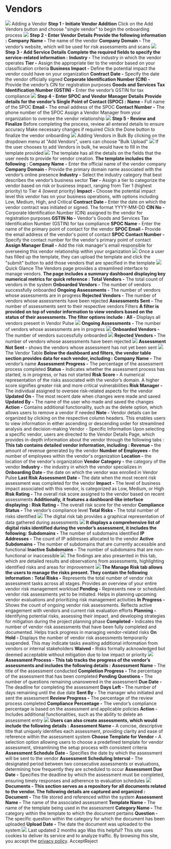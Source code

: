 
# Vendors
![](https://docs.zeron.one/~gitbook/image?url=https%3A%2F%2F1956480574-files.gitbook.io%2F%7E%2Ffiles%2Fv0%2Fb%2Fgitbook-x-prod.appspot.com%2Fo%2Fspaces%252FUuBdNVlAow8f9cZKicFF%252Fuploads%252F31D92aVKD2WeIlL4zkib%252FScreenshot%25202025-02-17%2520at%25204.58.25%25E2%2580%25AFPM.png%3Falt%3Dmedia%26token%3D2e876b22-1be3-4c3f-a0a5-c56e18281242&width=768&dpr=4&quality=100&sign=bf7f8a73&sv=2)
Adding a Vendor [](https://docs.zeron.one/vendors#adding-a-vendor)
**Step 1 - Initiate Vendor Addition**
Click on the Add Vendors button and choose "single vendor" to begin the onboarding process
![](https://docs.zeron.one/~gitbook/image?url=https%3A%2F%2F1956480574-files.gitbook.io%2F%7E%2Ffiles%2Fv0%2Fb%2Fgitbook-x-prod.appspot.com%2Fo%2Fspaces%252FUuBdNVlAow8f9cZKicFF%252Fuploads%252FsV1E8Udn0jTc9YIXRAAk%252FScreenshot%25202025-03-17%2520at%25201.10.53%25E2%2580%25AFPM.png%3Falt%3Dmedia%26token%3D0b9ce8d6-0a79-44fe-95d7-3c227b40901e&width=300&dpr=4&quality=100&sign=9ccc01ca&sv=2)
**Step 2 - Enter Vendor Details**
**Provide the following information :**
**Company Name -** The name of the vendor
**Company Domain -** The vendor’s website, which will be used for risk assessments and scans
![](https://docs.zeron.one/~gitbook/image?url=https%3A%2F%2F1956480574-files.gitbook.io%2F%7E%2Ffiles%2Fv0%2Fb%2Fgitbook-x-prod.appspot.com%2Fo%2Fspaces%252FUuBdNVlAow8f9cZKicFF%252Fuploads%252FVeS7ZA9wbAKlRagvnWMB%252FScreenshot%25202025-02-12%2520at%252011.48.08%25E2%2580%25AFAM.png%3Falt%3Dmedia%26token%3D1e3e37bc-6738-4557-a2df-79a697ba0472&width=300&dpr=4&quality=100&sign=ac66dc48&sv=2)
**Step 3 - Add Service Details**
**Complete the required fields to specify the service-related information :**
**Industry -** The industry in which the vendor operates
**Tier -** Assign the appropriate tier to the vendor based on your classification criteria
**Business Impact -** Define the potential impact the vendor could have on your organization
**Contract Date -** Specify the date the vendor officially signed 
**Corporate Identification Number (CIN) -** Provide the vendor’s CIN for registration purposes
**Goods and Services Tax Identification Number (GSTIN) -** Enter the vendor’s GSTIN for tax compliance 
![](https://docs.zeron.one/~gitbook/image?url=https%3A%2F%2F1956480574-files.gitbook.io%2F%7E%2Ffiles%2Fv0%2Fb%2Fgitbook-x-prod.appspot.com%2Fo%2Fspaces%252FUuBdNVlAow8f9cZKicFF%252Fuploads%252FFw7ZwR4UWSj4VLp2jnf3%252FScreenshot%25202025-02-12%2520at%252011.49.14%25E2%2580%25AFAM.png%3Falt%3Dmedia%26token%3D1f4afb3e-a83d-41db-ac83-04a71a68756a&width=300&dpr=4&quality=100&sign=2e6d6ed2&sv=2)
**Step 4 - Enter SPOC and Vendor Manager Details**
**Provide details for the vendor’s Single Point of Contact (SPOC) :**
**Name -** Full name of the SPOC
**Email -** The email address of the SPOC
**Contact Number -** The phone number of the SPOC
Assign a Vendor Manager from your organization to oversee the vendor relationship
![](https://docs.zeron.one/~gitbook/image?url=https%3A%2F%2F1956480574-files.gitbook.io%2F%7E%2Ffiles%2Fv0%2Fb%2Fgitbook-x-prod.appspot.com%2Fo%2Fspaces%252FUuBdNVlAow8f9cZKicFF%252Fuploads%252F4ZG1rNkJxM3AUBK9mh7Y%252FScreenshot%25202025-02-12%2520at%252011.51.34%25E2%2580%25AFAM.png%3Falt%3Dmedia%26token%3D146a81f9-b704-4274-85d9-68b86334e68c&width=300&dpr=4&quality=100&sign=d3834e33&sv=2)
**Step 5 - Review and Finalize**
Before completing the process, review all entered details to ensure accuracy 
Make necessary changes if required 
Click the Done button to finalize the vendor onboarding 
![](https://docs.zeron.one/~gitbook/image?url=https%3A%2F%2F1956480574-files.gitbook.io%2F%7E%2Ffiles%2Fv0%2Fb%2Fgitbook-x-prod.appspot.com%2Fo%2Fspaces%252FUuBdNVlAow8f9cZKicFF%252Fuploads%252FZfChkm0nShY1tbOwOY3X%252FScreenshot%25202025-02-17%2520at%25205.58.43%25E2%2580%25AFPM.png%3Falt%3Dmedia%26token%3D20d6c550-ae8e-4646-89f7-4eb1dfc1c2fe&width=300&dpr=4&quality=100&sign=4e39da46&sv=2)
Adding Vendors in Bulk[](https://docs.zeron.one/vendors#adding-vendors-in-bulk)
By clicking on the dropdown menu at "Add Vendors", users can choose "Bulk Upload"
![](https://docs.zeron.one/~gitbook/image?url=https%3A%2F%2F1956480574-files.gitbook.io%2F%7E%2Ffiles%2Fv0%2Fb%2Fgitbook-x-prod.appspot.com%2Fo%2Fspaces%252FUuBdNVlAow8f9cZKicFF%252Fuploads%252FiLKPN46FNox2z4tUS5iq%252FScreenshot%25202025-03-17%2520at%252012.51.04%25E2%2580%25AFPM.png%3Falt%3Dmedia%26token%3D96ff1e09-41fd-414a-af01-b597095888f5&width=300&dpr=4&quality=100&sign=5a507dc3&sv=2)
If the user chooses to add Vendors in bulk, he would have to fill in the template provided 
![](https://docs.zeron.one/~gitbook/image?url=https%3A%2F%2F1956480574-files.gitbook.io%2F%7E%2Ffiles%2Fv0%2Fb%2Fgitbook-x-prod.appspot.com%2Fo%2Fspaces%252FUuBdNVlAow8f9cZKicFF%252Fuploads%252F0IwAdUFpZ1GEkGRzVX3f%252FScreenshot%25202025-03-17%2520at%252012.57.11%25E2%2580%25AFPM.png%3Falt%3Dmedia%26token%3Dd062e0d3-455f-45c6-8d21-ac6f27de93fd&width=300&dpr=4&quality=100&sign=56a168b7&sv=2)
The template has all the details on the fields that the user needs to provide for vendor creation. **The template includes the following :**
C**ompany Name -** Enter the official name of the vendor company
**Company Domain -** Provide the primary domain name associated with the vendor’s online presence 
**Industry -** Select the industry category that best describes the vendor’s business sector
**Tier -** Assign a tier to categorize the vendor based on risk or business impact, ranging from Tier 1 (highest priority) to Tier 4 (lowest priority)
**Impact -** Choose the potential impact level this vendor has on your business operations, with options including Low, Medium, High, and Critical
**Contract Date -** Enter the date on which the vendor contract was initiated or signed. The format YYYY-MM-DD
**CIN No -** Corporate Identification Number (CIN) assigned to the vendor for registration purposes
**GSTIN No -** Vendor's Goods and Services Tax Identification Number (GSTIN) for tax compliance 
**SPOC Name -** Enter the name of the primary point of contact for the vendor
**SPOC Email -** Provide the email address of the vendor's point of contact 
**SPOC Contact Number -** Specify the contact number for the vendor's primary point of contact 
**Assign Manager Email -** Add the risk manager's email responsible for overseeing this vendor relationship within your organization 
![](https://docs.zeron.one/~gitbook/image?url=https%3A%2F%2F1956480574-files.gitbook.io%2F%7E%2Ffiles%2Fv0%2Fb%2Fgitbook-x-prod.appspot.com%2Fo%2Fspaces%252FUuBdNVlAow8f9cZKicFF%252Fuploads%252FJAnhlytkMrLeILpz7jlt%252FScreenshot%25202025-03-17%2520at%25201.05.03%25E2%2580%25AFPM.png%3Falt%3Dmedia%26token%3D0bceac3d-2cde-478c-a917-a863966d305f&width=300&dpr=4&quality=100&sign=aac523f1&sv=2)
Once a user has filled up the template, they can upload the template and click the "submit" button to add those vendors that are specified in the template 
![](https://docs.zeron.one/~gitbook/image?url=https%3A%2F%2F1956480574-files.gitbook.io%2F%7E%2Ffiles%2Fv0%2Fb%2Fgitbook-x-prod.appspot.com%2Fo%2Fspaces%252FUuBdNVlAow8f9cZKicFF%252Fuploads%252FeBRxaoCJqQw7mU9wbhnr%252FScreenshot%25202025-03-17%2520at%25201.09.29%25E2%2580%25AFPM.png%3Falt%3Dmedia%26token%3D73e5bd5d-e73e-4053-9a72-c9f000769fd4&width=300&dpr=4&quality=100&sign=99d9136e&sv=2)
Quick Glance [](https://docs.zeron.one/vendors#quick-glance)
The Vendors page provides a streamlined interface to manage vendors. **The page includes a summary dashboard displaying key numerical metrics for quick reference :**
**Total Vendors -** The total count of vendors in the system
**Onboarded Vendors -** The number of vendors successfully onboarded
**Ongoing Assessments -** The number of vendors whose assessments are in progress
**Rejected Vendors -** The number of vendors whose assessments have been rejected
**Assessments Sent -** The number of assessments sent to their respective vendors
Filters [](https://docs.zeron.one/vendors#filters)
**A filter is provided on top of vendor information to view vendors based on the status of their assessments. The filter options include :**
**All -** Displays all vendors present in Vendor Pulse
![](https://docs.zeron.one/~gitbook/image?url=https%3A%2F%2F1956480574-files.gitbook.io%2F%7E%2Ffiles%2Fv0%2Fb%2Fgitbook-x-prod.appspot.com%2Fo%2Fspaces%252FUuBdNVlAow8f9cZKicFF%252Fuploads%252F31D92aVKD2WeIlL4zkib%252FScreenshot%25202025-02-17%2520at%25204.58.25%25E2%2580%25AFPM.png%3Falt%3Dmedia%26token%3D2e876b22-1be3-4c3f-a0a5-c56e18281242&width=300&dpr=4&quality=100&sign=bf7f8a73&sv=2)
**Ongoing Assessments -** The number of vendors whose assessments are in progress
![](https://docs.zeron.one/~gitbook/image?url=https%3A%2F%2F1956480574-files.gitbook.io%2F%7E%2Ffiles%2Fv0%2Fb%2Fgitbook-x-prod.appspot.com%2Fo%2Fspaces%252FUuBdNVlAow8f9cZKicFF%252Fuploads%252FGc1IiNjpaia0v9QJgAmb%252FScreenshot%25202025-02-17%2520at%25205.59.37%25E2%2580%25AFPM.png%3Falt%3Dmedia%26token%3D2195408a-f6e4-467a-a51b-6e1720d3fb67&width=300&dpr=4&quality=100&sign=a594b5a1&sv=2)
**Onboarded Vendors -** The number of vendors successfully onboarded 
![](https://docs.zeron.one/~gitbook/image?url=https%3A%2F%2F1956480574-files.gitbook.io%2F%7E%2Ffiles%2Fv0%2Fb%2Fgitbook-x-prod.appspot.com%2Fo%2Fspaces%252FUuBdNVlAow8f9cZKicFF%252Fuploads%252FXiF6uVkHixNlqL8PIRoc%252FScreenshot%25202025-02-17%2520at%25206.01.35%25E2%2580%25AFPM.png%3Falt%3Dmedia%26token%3Da03a4e91-9fad-4c60-afc9-530c6bcf0ac9&width=300&dpr=4&quality=100&sign=78e9ec18&sv=2)
**Rejected Vendors -** The number of vendors whose assessments have been rejected 
![](https://docs.zeron.one/~gitbook/image?url=https%3A%2F%2F1956480574-files.gitbook.io%2F%7E%2Ffiles%2Fv0%2Fb%2Fgitbook-x-prod.appspot.com%2Fo%2Fspaces%252FUuBdNVlAow8f9cZKicFF%252Fuploads%252FE2HUIypI5BAkm1nxwKQz%252FScreenshot%25202025-02-17%2520at%25206.02.16%25E2%2580%25AFPM.png%3Falt%3Dmedia%26token%3D376de59a-a172-4d3f-8b96-728fc6616453&width=300&dpr=4&quality=100&sign=8ef34a20&sv=2)
**Assessment Not Sent -** shows the vendors whose assessment has not yet been sent 
![](https://docs.zeron.one/~gitbook/image?url=https%3A%2F%2F1956480574-files.gitbook.io%2F%7E%2Ffiles%2Fv0%2Fb%2Fgitbook-x-prod.appspot.com%2Fo%2Fspaces%252FUuBdNVlAow8f9cZKicFF%252Fuploads%252FUo26tGykIvf173RDLvwB%252FScreenshot%25202025-02-17%2520at%25206.03.19%25E2%2580%25AFPM.png%3Falt%3Dmedia%26token%3D80abe436-b57f-4e7f-84df-4e49694a668c&width=300&dpr=4&quality=100&sign=9b2f4cf7&sv=2)
The Vendor Table [](https://docs.zeron.one/vendors#the-vendor-table)
**Below the dashboard and filters, the vendor table section provides data for each vendor, including :**
**Company Name -** The vendor’s name
**Assessment Progress -** The percentage of the assessment process completed
**Status -** Indicates whether the assessment process has started, is in progress, or has not started
**Risk Score -** A numerical representation of the risks associated with the vendor’s domain. A higher score signifies greater risk and more critical vulnerabilities
**Risk Manager -** The individual assigned to oversee risk-related aspects for the vendor
**Updated On -** The most recent date when changes were made and saved
**Updated By -** The name of the user who made and saved the changes
**Action -** Contains additional functionality, such as the delete option, which allows users to remove a vendor if needed
**Note -** Vendor details can be organized by clicking on the respective column headers. This enables users to view information in either ascending or descending order for streamlined analysis and decision-making
Vendor - Specific Information[](https://docs.zeron.one/vendors#vendor-specific-information)
Upon selecting a specific vendor, users are directed to the Vendor Details Page, which provides in-depth information about the vendor through the following tabs : 
**This tab contains detailed vendor information, including :**
**Revenue -** the amount of revenue generated by the vendor 
**Number of Employees -** the number of employees within the vendor's organization
**Location -** the location of the vendor's organization 
**Vendor Category -** the category of the vendor
**Industry -** the industry in which the vendor specializes in 
**Onboarding Date -** the date on which the vendor was enrolled in Vendor Pulse 
**Last Risk Assessment Date -** The date when the most recent risk assessment was completed for the vendor 
**Impact -** The level of business impact associated with this vendor, is categorized as Low, Medium, or High
**Risk Rating -** The overall risk score assigned to the vendor based on recent assessments 
**Additionally, it features a dashboard-like interface displaying :**
**Risk Rating -** The overall risk score for the vendor
**Compliance Status -** The vendor’s compliance level
**Total Risks -** The total number of risks identified 
![](https://docs.zeron.one/~gitbook/image?url=https%3A%2F%2F1956480574-files.gitbook.io%2F%7E%2Ffiles%2Fv0%2Fb%2Fgitbook-x-prod.appspot.com%2Fo%2Fspaces%252FUuBdNVlAow8f9cZKicFF%252Fuploads%252F5S6HiVs917sIf7t9Z3TM%252FScreenshot%25202025-02-17%2520at%25206.04.49%25E2%2580%25AFPM.png%3Falt%3Dmedia%26token%3D2669a734-d467-4529-a934-9afa6e7ad141&width=300&dpr=4&quality=100&sign=f52552ba&sv=2)
The digital risk tab provides a graphical representation of data gathered during assessments
![](https://docs.zeron.one/~gitbook/image?url=https%3A%2F%2F1956480574-files.gitbook.io%2F%7E%2Ffiles%2Fv0%2Fb%2Fgitbook-x-prod.appspot.com%2Fo%2Fspaces%252FUuBdNVlAow8f9cZKicFF%252Fuploads%252FYoFK3QN4soVME9YHsEw3%252FScreenshot%25202025-02-17%2520at%25206.05.39%25E2%2580%25AFPM.png%3Falt%3Dmedia%26token%3D93f8ba53-cdf8-46ee-a3f9-67a60026b610&width=300&dpr=4&quality=100&sign=97c2cef4&sv=2)
**It displays a comprehensive list of digital risks identified during the vendor’s assessment, it includes the following:**
**Subdomains -** The number of subdomains identified
**IP Addresses -** The count of IP addresses allocated to the vendor
**Active Subdomains -** The number of subdomains that are currently accessible and functional
**Inactive Subdomains -** The number of subdomains that are non-functional or inaccessible
![](https://docs.zeron.one/~gitbook/image?url=https%3A%2F%2F1956480574-files.gitbook.io%2F%7E%2Ffiles%2Fv0%2Fb%2Fgitbook-x-prod.appspot.com%2Fo%2Fspaces%252FUuBdNVlAow8f9cZKicFF%252Fuploads%252FTwWWuGTGxWxRmWzWRK6O%252FScreenshot%25202025-02-17%2520at%25206.06.26%25E2%2580%25AFPM.png%3Falt%3Dmedia%26token%3Dbc806df4-0d4a-4d3d-a6b1-a2dbaeccb57a&width=300&dpr=4&quality=100&sign=507a812d&sv=2)
The findings are also presented in this tab, which are detailed results and observations from assessments, highlighting identified risks and areas for improvement 
![](https://docs.zeron.one/~gitbook/image?url=https%3A%2F%2F1956480574-files.gitbook.io%2F%7E%2Ffiles%2Fv0%2Fb%2Fgitbook-x-prod.appspot.com%2Fo%2Fspaces%252FUuBdNVlAow8f9cZKicFF%252Fuploads%252FaENFYzUcEPZ65czRyQaZ%252FScreenshot%25202025-02-17%2520at%25206.07.18%25E2%2580%25AFPM.png%3Falt%3Dmedia%26token%3D20c2e701-3a40-4b5d-a112-2bd18ae5b98b&width=300&dpr=4&quality=100&sign=f6af3a9a&sv=2)
**The Manage Risk tab allows the users to manage the risks present. They contain the following information :**
**Total Risks -** Represents the total number of vendor risk assessment tasks across all stages. Provides an overview of your entire vendor risk management workload 
**Pending -** Represents new or scheduled vendor risk assessments yet to be initiated. Helps in planning upcoming vendor evaluations and prioritizing risk management activities 
**In Progress -** Shows the count of ongoing vendor risk assessments. Reflects active engagement with vendors and current risk evaluation efforts 
**Planning -** Identifying potential risks, assessing their impact, and developing strategies for mitigation during the project planning phase 
**Completed -** Indicates the number of vendor risk assessments that have been fully completed and documented. Helps track progress in managing vendor-related risks 
**On Hold -** Displays the number of vendor risk assessments temporarily suspended. This may indicate tasks awaiting additional information from vendors or internal stakeholders 
**Waived -** Risks formally acknowledged but deemed acceptable without mitigation due to low impact or priority 
![](https://docs.zeron.one/~gitbook/image?url=https%3A%2F%2F1956480574-files.gitbook.io%2F%7E%2Ffiles%2Fv0%2Fb%2Fgitbook-x-prod.appspot.com%2Fo%2Fspaces%252FUuBdNVlAow8f9cZKicFF%252Fuploads%252FEpzXrR54PGzOuEAoN3IU%252FScreenshot%25202025-02-17%2520at%25206.08.17%25E2%2580%25AFPM.png%3Falt%3Dmedia%26token%3D0a5436c9-0923-40af-a664-6c5884fc55e5&width=300&dpr=4&quality=100&sign=89e25f39&sv=2)
**Assessment Process - This tab tracks the progress of the vendor’s assessments and includes the following details :**
**Assessment Name -** The title of the assessment conducted
**Completion Progress -** The percentage of the assessment that has been completed
**Pending Questions -** The number of questions remaining unanswered in the assessment
**Due Date -** The deadline for completing the assessment
**Days Left -** The number of days remaining until the due date
**Sent By -** The manager who initiated and sent the assessment
**Review Progress -** The percentage of the review process completed
**Compliance Percentage -** The vendor’s compliance percentage is based on the assessment and applicable policies
**Action -** Includes additional functionalities, such as the ability to delete an assessment entry
![](https://docs.zeron.one/~gitbook/image?url=https%3A%2F%2F1956480574-files.gitbook.io%2F%7E%2Ffiles%2Fv0%2Fb%2Fgitbook-x-prod.appspot.com%2Fo%2Fspaces%252FUuBdNVlAow8f9cZKicFF%252Fuploads%252F0LYfwiyrByoB1cCdGuhP%252FScreenshot%25202025-02-17%2520at%25206.08.51%25E2%2580%25AFPM.png%3Falt%3Dmedia%26token%3Dd7405041-f5f8-4063-86cc-e77b36906759&width=300&dpr=4&quality=100&sign=13ec3a24&sv=2)
**Users can also create assessments, which would include the following details :**
**Assessment Name -** A concise, descriptive title that uniquely identifies each assessment, providing clarity and ease of reference within the assessment system 
**Choose Template for Vendor -** A selection option allowing users to choose a predefined template for vendor assessment, streamlining the setup process with consistent criteria 
**Assessment Schedule Date -** Specifies the date by which the assessment will be sent to the vendor 
**Assessment Scheduling Interval -** The designated period between two consecutive assessments or evaluations, determining how frequently they are scheduled to occur 
**Assessment Due Date -** Specifies the deadline by which the assessment must be completed, ensuring timely responses and adherence to evaluation schedules 
![](https://docs.zeron.one/~gitbook/image?url=https%3A%2F%2F1956480574-files.gitbook.io%2F%7E%2Ffiles%2Fv0%2Fb%2Fgitbook-x-prod.appspot.com%2Fo%2Fspaces%252FUuBdNVlAow8f9cZKicFF%252Fuploads%252FLsQfNeuax0xlcPwTmNNi%252FScreenshot%25202025-02-20%2520at%25202.58.32%25E2%2580%25AFPM.png%3Falt%3Dmedia%26token%3Dddbc5f27-1b44-4486-8cd5-3e9579a33018&width=300&dpr=4&quality=100&sign=52447cd&sv=2)
**Documents - This section serves as a repository for all documents related to the vendor. The following details are captured and organized :**
**Document -** The file stored and referenced within the system
**Assessment Name -** The name of the associated assessment
**Template Name -** The name of the template being used in the assessment
**Category Name -** The category within the template to which the document pertains
**Question -** The specific question within the category for which the document has been uploaded
**Upload Date -** The date the document was uploaded to the system
![](https://docs.zeron.one/~gitbook/image?url=https%3A%2F%2F1956480574-files.gitbook.io%2F%7E%2Ffiles%2Fv0%2Fb%2Fgitbook-x-prod.appspot.com%2Fo%2Fspaces%252FUuBdNVlAow8f9cZKicFF%252Fuploads%252F9FJXIRRNWNL9xmrJYOwT%252FScreenshot%25202025-02-12%2520at%252011.59.53%25E2%2580%25AFAM.png%3Falt%3Dmedia%26token%3D3e2917ad-a2fb-4d98-90b1-ea2cf596e0ed&width=300&dpr=4&quality=100&sign=6ebf9c51&sv=2)
Last updated 2 months ago
Was this helpful?
This site uses cookies to deliver its service and to analyze traffic. By browsing this site, you accept the [privacy policy](https://zeron.one/privacy-policy/).
AcceptReject
